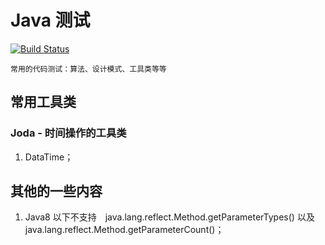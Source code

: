 Java 测试
==

[![Build Status](https://travis-ci.org/MurphyL/xp.svg?branch=master)](https://travis-ci.org/MurphyL/xp)

	常用的代码测试：算法、设计模式、工具类等等


## 常用工具类
 
### Joda - 时间操作的工具类

1. DataTime；

## 其他的一些内容

1. Java8 以下不支持　java.lang.reflect.Method.getParameterTypes() 以及 java.lang.reflect.Method.getParameterCount()；
